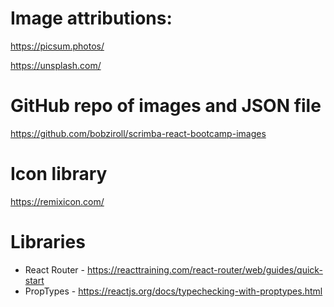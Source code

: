 # Image attributions:
https://picsum.photos/

https://unsplash.com/

# GitHub repo of images and JSON file
https://github.com/bobziroll/scrimba-react-bootcamp-images

# Icon library
https://remixicon.com/

# Libraries
* React Router - https://reacttraining.com/react-router/web/guides/quick-start
* PropTypes - https://reactjs.org/docs/typechecking-with-proptypes.html
